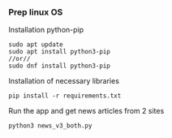 ### Prep linux OS

Installation python-pip

```
sudo apt update
sudo apt install python3-pip
//or//
sudo dnf install python3-pip
```

Installation of necessary libraries

```
pip install -r requirements.txt
```

Run the app and get news articles from 2 sites

```
python3 news_v3_both.py
```
